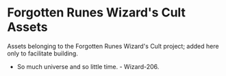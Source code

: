 # Forgotten Runes Wizard's Cult Assets

Assets belonging to the Forgotten Runes Wizard's Cult project; added here only to facilitate building.

- So much universe and so little time. - Wizard-206.
